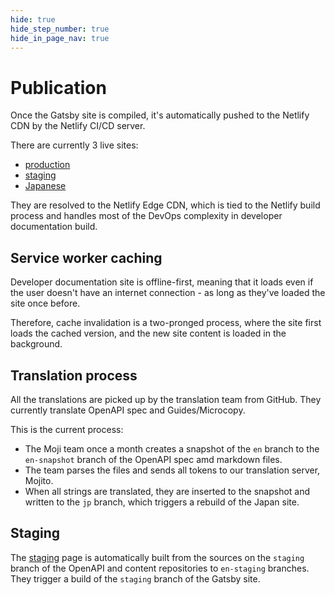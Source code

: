 ```yaml
---
hide: true
hide_step_number: true
hide_in_page_nav: true
---
```


<!-- does not need translation -->

# Publication

Once the Gatsby site is compiled, it's automatically pushed to
the Netlify CDN by the Netlify CI/CD server.

There are currently 3 live sites:

- [production]
- [staging]
- [Japanese]

They are resolved to the Netlify Edge CDN, which is tied to the
Netlify build process and handles most of the DevOps complexity
in developer documentation build.

## Service worker caching

Developer documentation site is offline-first, meaning
that it loads even if the user doesn't have an internet connection -
as long as they've loaded the site once before.

Therefore, cache invalidation is a two-pronged process, where the site first
loads the cached version, and the new site content is loaded in
the background.

## Translation process

All the translations are picked up by the translation team from GitHub.
They currently translate OpenAPI spec and Guides/Microcopy.

This is the current process:

<!-- markdownlint-disable line-length -->

- The Moji team once a month creates a snapshot of the `en` branch to the `en-snapshot` branch of the OpenAPI spec amd markdown files.
- The team parses the files and sends all tokens to our translation server, Mojito.
- When all strings are translated, they are inserted to the snapshot and
written to the `jp` branch, which triggers a rebuild of the Japan site.

<!-- markdownlint-enable line-length -->

## Staging

The [staging] page is automatically built from the sources on the `staging`
branch of the OpenAPI and content repositories to `en-staging` branches.
They trigger a build of the `staging` branch of the Gatsby site.

[production]: [https://developer.box.com]
[staging]: [https://staging.developer.box.com]
[Japanese]: [https://ja.developer.box.com]
